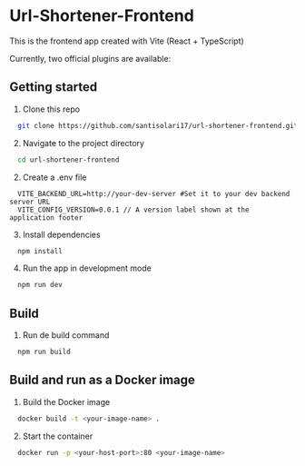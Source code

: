 # Url-Shortener-Frontend

This is the frontend app created with Vite (React + TypeScript)

Currently, two official plugins are available:

## Getting started

1. Clone this repo

```bash
  git clone https://github.com/santisolari17/url-shortener-frontend.git
```

2. Navigate to the project directory

```bash
  cd url-shortener-frontend
```

2. Create a .env file

```
  VITE_BACKEND_URL=http://your-dev-server #Set it to your dev backend server URL
  VITE_CONFIG_VERSION=0.0.1 // A version label shown at the application footer
```

3. Install dependencies

```bash
  npm install
```

4. Run the app in development mode

```bash
  npm run dev
```

## Build

1. Run de build command

```bash
  npm run build
```

## Build and run as a Docker image

1. Build the Docker image

```bash
  docker build -t <your-image-name> .
```

2. Start the container

```bash
  docker run -p <your-host-port>:80 <your-image-name>
```
